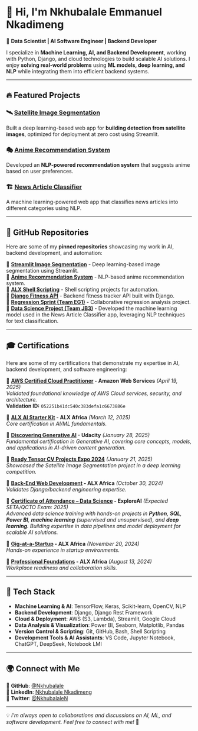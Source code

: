 # 👋 Hi, I'm Nkhubalale Emmanuel Nkadimeng  

🚀 **Data Scientist | AI Software Engineer | Backend Developer**  

I specialize in **Machine Learning, AI, and Backend Development**, working with Python, Django, and cloud technologies to build scalable AI solutions. I enjoy **solving real-world problems** using **ML models, deep learning, and NLP** while integrating them into efficient backend systems.  

---

## 🔥 Featured Projects  

### 🛰️ **[Satellite Image Segmentation](https://nkhubalale-streamlit-image-segmentation-base-app-4x6icf.streamlit.app/)**
Built a deep learning-based web app for **building detection from satellite images**, optimized for deployment at zero cost using Streamlit.  

### 🎭 **[Anime Recommendation System](https://nkhubalale-streamlit-image-segmentation-base-app-4x6icf.streamlit.app/)**
Developed an **NLP-powered recommendation system** that suggests anime based on user preferences.  

### 🏗️ **[News Article Classifier](https://nkhubalale-streamlit-base-app-oroz4n.streamlit.app/)**
A machine learning-powered web app that classifies news articles into different categories using NLP.  

---

## 📌 GitHub Repositories  

Here are some of my **pinned repositories** showcasing my work in AI, backend development, and automation:  

🔹 **[Streamlit Image Segmentation](https://github.com/NKHUBALALE/streamlit_image_segmentation)** - Deep learning-based image segmentation using Streamlit.  
🔹 **[Anime Recommendation System](https://github.com/NKHUBALALE/Recommendation_system)** - NLP-based anime recommendation system.  
🔹 **[ALX Shell Scripting](https://github.com/NKHUBALALE/alx_be_shell)** - Shell scripting projects for automation.  
🔹 **[Django Fitness API](https://github.com/NKHUBALALE/fitness_tracker_api)** - Backend fitness tracker API built with Django.  
🔹 **[Regression Sprint (Team EG1)](https://github.com/justin9503/RegressionSprint_2401FTDSTeam_EG1)** - Collaborative regression analysis project.  
🔹 **[Data Science Project (Team JB3)](https://github.com/SIPHOSETHU2303/Team--JB3)** -  Developed the machine learning model used in the News Article Classifier app, leveraging NLP techniques for text classification.

---

## 🎓 Certifications  

Here are some of my certifications that demonstrate my expertise in AI, backend development, and software engineering:  

🔹 **[AWS Certified Cloud Practitioner](https://cp.certmetrics.com/amazon/en/public/verify/credential/052251b41dc540c383defa1c6673886e) - Amazon Web Services** *(April 19, 2025)*  
*Validated foundational knowledge of AWS Cloud services, security, and architecture.*  
**Validation ID:** `052251b41dc540c383defa1c6673886e`  

🔹 **[ALX AI Starter Kit](https://savanna.alxafrica.com/rails/active_storage/blobs/redirect/eyJfcmFpbHMiOnsibWVzc2FnZSI6IkJBaHBBMEhhSXc9PSIsImV4cCI6bnVsbCwicHVyIjoiYmxvYl9pZCJ9fQ==--3e40db90c7681428ea2be4edad2c4e75a7833b45/113-alx-ai-starter-kit-certificate-nkhubalale-emmanuel-nkadimeng.png) - ALX Africa** *(March 12, 2025)*  
*Core certification in AI/ML fundamentals.*  

🔹 **[Discovering Generative AI](https://www.udacity.com/certificate/e/ee3c4856-cb7e-11ef-b922-5be066447432) - Udacity** *(January 28, 2025)*  
*Fundamental certification in Generative AI, covering core concepts, models, and applications in AI-driven content generation.*


🔹 **[Ready Tensor CV Projects Expo 2024](https://drive.google.com/file/d/1eqLcvJstRs7-yuxUhtnzrFvI_m8Jy4d_/view)** *(January 21, 2025)*  
*Showcased the Satellite Image Segmentation project in a deep learning competition.* 

🔹 **[Back-End Web Development](https://savanna.alxafrica.com/rails/active_storage/blobs/redirect/eyJfcmFpbHMiOnsibWVzc2FnZSI6IkJBaHBBNlBqSUE9PSIsImV4cCI6bnVsbCwicHVyIjoiYmxvYl9pZCJ9fQ==--01ffbdc6a7ff663678179af4aed3cb69098cf0f1/70-back-end-web-development-certificate-nkhubalale-emmanuel-nkadimeng.png) - ALX Africa** *(October 30, 2024)*  
*Validates Django/backend engineering expertise.*  
  

 🔹 **[Certificate of Attendance – Data Science](https://drive.google.com/file/d/1CcNEiK0H_1ckruw71MrqZ6pKentXPlOD/view?usp=sharing) - ExploreAI** *(Expected SETA/QCTO Exam: 2025)*  
*Advanced data science training with hands-on projects in **Python**, **SQL**, **Power BI**, **machine learning** (supervised and unsupervised), and **deep learning**. Building expertise in data pipelines and model deployment for scalable AI solutions.* 

🔹 **[Gig-at-a-Startup](https://savanna.alxafrica.com/rails/active_storage/blobs/redirect/eyJfcmFpbHMiOnsibWVzc2FnZSI6IkJBaHBBeVB2SGc9PSIsImV4cCI6bnVsbCwicHVyIjoiYmxvYl9pZCJ9fQ==--387a15c21f1576f8cf6f9e0162869295aafae72d/110-gig-at-a-startup-certificate-nkhubalale-emmanuel-nkadimeng.png) - ALX Africa** *(November 20, 2024)*  
*Hands-on experience in startup environments.* 

🔹 **[Professional Foundations](https://alx-intranet-active-storage-production.s3.amazonaws.com/i63yrg83jwn4unsop4qhocgvoxgk?response-content-disposition=inline%3B%20filename%3D%2252-professional-foundations-certificate-nkhubalale-emmanuel-nkadimeng.png%22%3B%20filename%2A%3DUTF-8%27%2752-professional-foundations-certificate-nkhubalale-emmanuel-nkadimeng.png&response-content-type=image%2Fpng&X-Amz-Algorithm=AWS4-HMAC-SHA256&X-Amz-Credential=AKIARDDGGGOUSBVO6H7D%2F20250318%2Fus-east-1%2Fs3%2Faws4_request&X-Amz-Date=20250318T115802Z&X-Amz-Expires=300&X-Amz-SignedHeaders=host&X-Amz-Signature=22b21a88b5ebff88bb0f5669d127f04c0d38cc765a4135bf33b9d5f6f42ec87f) - ALX Africa** *(August 13, 2024)*  
*Workplace readiness and collaboration skills.*  

 

 


---

## 🔧 Tech Stack  

- **Machine Learning & AI**: TensorFlow, Keras, Scikit-learn, OpenCV, NLP  
- **Backend Development**: Django, Django Rest Framework  
- **Cloud & Deployment**: AWS (S3, Lambda), Streamlit, Google Cloud  
- **Data Analysis & Visualization**: Power BI, Seaborn, Matplotlib, Pandas  
- **Version Control & Scripting**: Git, GitHub, Bash, Shell Scripting  
- **Development Tools & AI Assistants**: VS Code, Jupyter Notebook, ChatGPT, DeepSeek, Notebook LMI  

---

## 🌍 Connect with Me  

📌 **GitHub**: [@Nkhubalale](https://github.com/Nkhubalale)  
📌 **LinkedIn**: [Nkhubalale Nkadimeng](https://www.linkedin.com/in/nkhubalale-emmanuel-nkadimeng/)  
📌 **Twitter**: [@NkhubalaleN](https://x.com/NkhubalaleN)  

---

💡 *I’m always open to collaborations and discussions on AI, ML, and software development. Feel free to connect with me!* 🚀
